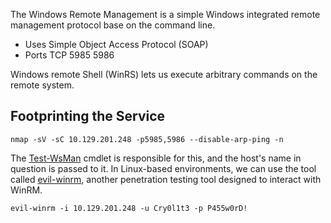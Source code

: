 The Windows Remote Management is a simple Windows integrated remote management protocol base on the command line.
- Uses Simple Object Access Protocol (SOAP)
- Ports TCP 5985 5986

Windows remote Shell (WinRS) lets us execute arbitrary commands on the remote system.

## Footprinting the Service
```shell
nmap -sV -sC 10.129.201.248 -p5985,5986 --disable-arp-ping -n
```
The [Test-WsMan](https://docs.microsoft.com/en-us/powershell/module/microsoft.wsman.management/test-wsman?view=powershell-7.2) cmdlet is responsible for this, and the host's name in question is passed to it. In Linux-based environments, we can use the tool called [evil-winrm](https://github.com/Hackplayers/evil-winrm), another penetration testing tool designed to interact with WinRM.
```shell
evil-winrm -i 10.129.201.248 -u Cry0l1t3 -p P455w0rD!
```
